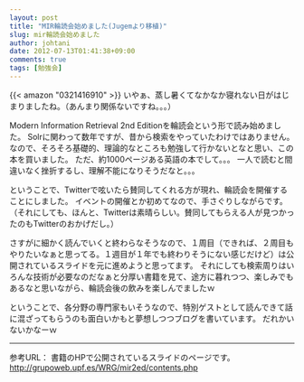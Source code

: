```yaml
---
layout: post
title: "MIR輪読会始めました(Jugemより移植)"
slug: mir輪読会始めました
author: johtani
date: 2012-07-13T01:41:38+09:00
comments: true
tags: [勉強会]
---
```

{{< amazon "0321416910" >}}
いやぁ、蒸し暑くてなかなか寝れない日がはじまりましたね。（あんまり関係ないですね。。。）

Modern Information Retrieval 2nd Editionを輪読会という形で読み始めました。
Solrに関わって数年ですが、昔から検索をやっていたわけではありません。
なので、そろそろ基礎的、理論的なところも勉強して行かないとなと思い、この本を買いました。
ただ、約1000ページある英語の本でして。。。
一人で読むと間違いなく挫折するし、理解不能になりそうだなと。。。

ということで、Twitterで呟いたら賛同してくれる方が現れ、輪読会を開催することにしました。
イベントの開催とか初めてなので、手さぐりしながらです。（それにしても、ほんと、Twitterは素晴らしい。賛同してもらえる人が見つかったのもTwitterのおかげだし。）

さすがに細かく読んでいくと終わらなそうなので、１周目（できれば、２周目もやりたいなぁと思ってる。１週目が１年でも終わりそうにない感じだけど）は公開されているスライドを元に進めようと思ってます。
それにしても検索周りはいろんな技術が必要なのだなぁと分厚い書籍を見て、途方に暮れつつ、楽しみでもあるなと思いながら、輪読会後の飲みを楽しんでましたｗ

ということで、各分野の専門家もいそうなので、特別ゲストとして読んできて話に混ざってもらうのも面白いかもと夢想しつつブログを書いています。
だれかいないかなーｗ
___
参考URL：
書籍のHPで公開されているスライドのページです。
http://grupoweb.upf.es/WRG/mir2ed/contents.php

